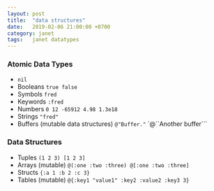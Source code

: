 ```yaml
---
layout: post
title:  "data structures"
date:   2019-02-06 21:00:00 +0700
category: janet
tags:   janet datatypes
---
```


### Atomic Data Types
- `nil`
- Booleans `true false`
- Symbols `fred`
- Keywords `:fred`
- Numbers `0 12 -65912 4.98 1.3e18`
- Strings `"fred"`
- Buffers (mutable data structures) `@"Buffer."` `@``Another buffer```

### Data Structures
- Tuples `(1 2 3) [1 2 3]`
- Arrays (mutable) `@(:one :two :three) @[:one :two :three]`
- Structs `{:a 1 :b 2 :c 3}`
- Tables (mutable) `@{:key1 "value1" :key2 :value2 :key3 3}`
